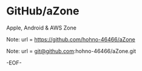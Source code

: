 # GitHub/aZone

Apple, Android &amp; AWS Zone

Note: 	url = https://github.com/hohno-46466/aZone

Note:   url = git@github.com:hohno-46466/aZone.git

-EOF-
